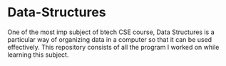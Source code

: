 # Data-Structures
One of the most imp subject of btech CSE course, Data Structures is a particular way of organizing data in a computer so that it can be used effectively. This repository consists of all the program I worked on while learning this subject.
